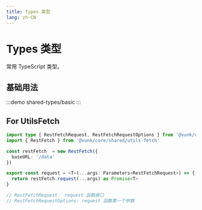 ```yaml
--- 
title: Types 类型
lang: zh-CN
---
```


# Types 类型

常用 TypeScript 类型。


## 基础用法

:::demo 
shared-types/basic
:::


## For UtilsFetch

```ts
import type { RestFetchRequest, RestFetchRequestOptions } from '@vunk/core'
import { RestFetch } from '@vunk/core/shared/utils-fetch'

const restFetch  = new RestFetch({
  baseURL: '/data'
})

export const request = <T>(...args: Parameters<RestFetchRequest>) => {
  return restFetch.request(...args) as Promise<T>
}

// RestFetchRequest： request 函数接口
// RestFetchRequestOptions: request 函数第一个参数

```
